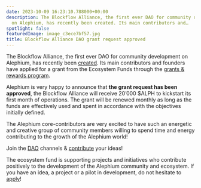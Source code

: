```yaml
---
date: 2023-10-09 16:23:10.788000+00:00
description: The Blockflow Alliance, the first ever DAO for community development
  on Alephium, has recently been created. Its main contributors and…
spotlight: false
featuredImage: image_c3ece7bf57.jpg
title: Blockflow Alliance DAO grant request approved
---
```


The Blockflow Alliance, the first ever DAO for community development on Alephium, has recently been <a href="https://discord.com/channels/747741246667227157/1156214551939919962/1158432340951961733" class="markup--anchor markup--p-anchor" data-href="https://discord.com/channels/747741246667227157/1156214551939919962/1158432340951961733" rel="noopener" target="_blank">created</a>. Its main contributors and founders have applied for a grant from the Ecosystem Funds through the <a href="https://github.com/alephium/community/blob/master/Grant%26RewardProgram.md" class="markup--anchor markup--p-anchor" data-href="https://github.com/alephium/community/blob/master/Grant%26RewardProgram.md" rel="noopener" target="_blank">grants &amp; rewards program</a>.

Alephium is very happy to announce that **the grant request has been approved**, the Blockflow Alliance will receive 20’000 \$ALPH to kickstart its first month of operations. The grant will be renewed monthly as long as the funds are effectively used and spent in accordance with the objectives initially defined.

The Alephium core-contributors are very excited to have such an energetic and creative group of community members willing to spend time and energy contributing to the growth of the Alephium world!

Join the <a href="https://discord.com/channels/747741246667227157/1156214551939919962" class="markup--anchor markup--p-anchor" data-href="https://discord.com/channels/747741246667227157/1156214551939919962" rel="noopener" target="_blank">DAO</a> channels & <a href="https://discord.com/channels/747741246667227157/1156240220530938017" class="markup--anchor markup--p-anchor" data-href="https://discord.com/channels/747741246667227157/1156240220530938017" rel="noopener" target="_blank">contribute</a> your ideas!

The ecosystem fund is supporting projects and initiatives who contribute positively to the development of the Alephium community and ecosystem. If you have an idea, a project or a pilot in development, do not hesitate to <a href="https://github.com/alephium/community/blob/master/Grant%26RewardProgram.md" class="markup--anchor markup--p-anchor" data-href="https://github.com/alephium/community/blob/master/Grant%26RewardProgram.md" rel="noopener" target="_blank">apply</a>!
